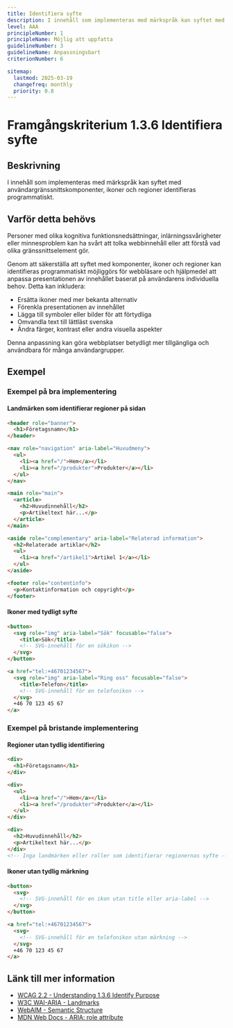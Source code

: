 ```yaml
---
title: Identifiera syfte
description: I innehåll som implementeras med märkspråk kan syftet med användargränssnittskomponenter, ikoner och regioner identifieras programmatiskt.
level: AAA
principleNumber: 1
principleName: Möjlig att uppfatta
guidelineNumber: 3
guidelineName: Anpassningsbart
criterionNumber: 6

sitemap:
  lastmod: 2025-03-19
  changefreq: monthly
  priority: 0.8
---
```


# Framgångskriterium 1.3.6 Identifiera syfte

## Beskrivning

I innehåll som implementeras med märkspråk kan syftet med användargränssnittskomponenter, ikoner och regioner identifieras programmatiskt.

## Varför detta behövs

Personer med olika kognitiva funktionsnedsättningar, inlärningssvårigheter eller minnesproblem kan ha svårt att tolka webbinnehåll eller att förstå vad olika gränssnittselement gör.

Genom att säkerställa att syftet med komponenter, ikoner och regioner kan identifieras programmatiskt möjliggörs för webbläsare och hjälpmedel att anpassa presentationen av innehållet baserat på användarens individuella behov. Detta kan inkludera:

- Ersätta ikoner med mer bekanta alternativ
- Förenkla presentationen av innehållet
- Lägga till symboler eller bilder för att förtydliga
- Omvandla text till lättläst svenska
- Ändra färger, kontrast eller andra visuella aspekter

Denna anpassning kan göra webbplatser betydligt mer tillgängliga och användbara för många användargrupper.

## Exempel

### Exempel på bra implementering

#### Landmärken som identifierar regioner på sidan

```html
<header role="banner">
  <h1>Företagsnamn</h1>
</header>

<nav role="navigation" aria-label="Huvudmeny">
  <ul>
    <li><a href="/">Hem</a></li>
    <li><a href="/produkter">Produkter</a></li>
  </ul>
</nav>

<main role="main">
  <article>
    <h2>Huvudinnehåll</h2>
    <p>Artikeltext här...</p>
  </article>
</main>

<aside role="complementary" aria-label="Relaterad information">
  <h2>Relaterade artiklar</h2>
  <ul>
    <li><a href="/artikel1">Artikel 1</a></li>
  </ul>
</aside>

<footer role="contentinfo">
  <p>Kontaktinformation och copyright</p>
</footer>
```

#### Ikoner med tydligt syfte

```html
<button>
  <svg role="img" aria-label="Sök" focusable="false">
    <title>Sök</title>
    <!-- SVG-innehåll för en sökikon -->
  </svg>
</button>

<a href="tel:+46701234567">
  <svg role="img" aria-label="Ring oss" focusable="false">
    <title>Telefon</title>
    <!-- SVG-innehåll för en telefonikon -->
  </svg>
  +46 70 123 45 67
</a>
```

### Exempel på bristande implementering

#### Regioner utan tydlig identifiering

```html
<div>
  <h1>Företagsnamn</h1>
</div>

<div>
  <ul>
    <li><a href="/">Hem</a></li>
    <li><a href="/produkter">Produkter</a></li>
  </ul>
</div>

<div>
  <h2>Huvudinnehåll</h2>
  <p>Artikeltext här...</p>
</div>
<!-- Inga landmärken eller roller som identifierar regionernas syfte -->
```

#### Ikoner utan tydlig märkning

```html
<button>
  <svg>
    <!-- SVG-innehåll för en ikon utan title eller aria-label -->
  </svg>
</button>

<a href="tel:+46701234567">
  <svg>
    <!-- SVG-innehåll för en telefonikon utan märkning -->
  </svg>
  +46 70 123 45 67
</a>
```

## Länk till mer information

- [WCAG 2.2 - Understanding 1.3.6 Identify Purpose](https://www.w3.org/WAI/WCAG22/Understanding/identify-purpose.html)
- [W3C WAI-ARIA - Landmarks](https://www.w3.org/TR/wai-aria-practices-1.1/#aria_landmark)
- [WebAIM - Semantic Structure](https://webaim.org/techniques/semanticstructure/)
- [MDN Web Docs - ARIA: role attribute](https://developer.mozilla.org/en-US/docs/Web/Accessibility/ARIA/Roles)
